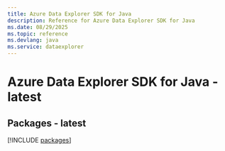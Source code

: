 ```yaml
---
title: Azure Data Explorer SDK for Java
description: Reference for Azure Data Explorer SDK for Java
ms.date: 08/29/2025
ms.topic: reference
ms.devlang: java
ms.service: dataexplorer
---
```

# Azure Data Explorer SDK for Java - latest
## Packages - latest
[!INCLUDE [packages](data-explorer-index.md)]